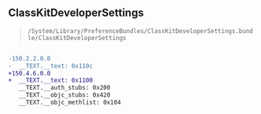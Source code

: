 ## ClassKitDeveloperSettings

> `/System/Library/PreferenceBundles/ClassKitDeveloperSettings.bundle/ClassKitDeveloperSettings`

```diff

-150.2.2.0.0
-  __TEXT.__text: 0x110c
+150.4.6.0.0
+  __TEXT.__text: 0x1100
   __TEXT.__auth_stubs: 0x200
   __TEXT.__objc_stubs: 0x420
   __TEXT.__objc_methlist: 0x104

```
